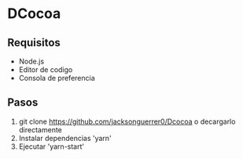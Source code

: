 # DCocoa

## Requisitos 

- Node.js
- Editor de codigo
- Consola de preferencia

## Pasos

1. git clone https://github.com/jacksonguerrer0/Dcocoa o decargarlo directamente
2. Instalar dependencias 'yarn'
3. Ejecutar 'yarn-start'


